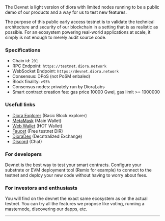 

The Devnet is light version of diora with limited nodes running to be a public demo of our products and a way for us to test new features.

The purpose of this public early access testnet is to validate the technical architecture and security of our blockchain in a setting that is as realistic as possible. For an ecosystem powering real-world applications at scale, it simply is not enough to merely audit source code.

### Specifications

- Chain id: `201`
- RPC Endpoint: `https://testnet.diora.network`
- WebSocket Endpoint:  `https://devnet.diora.network`
- Consensus: DPoS (not PoSM enbaled)
- Block finality: `>95%`
- Consensus nodes: privately run by DioraLabs
- Smart contract creation fee: gas price 10000 Gwei, gas limit >= 1000000

### Usefull links


- [Diora Explorer](https://dioraexplorer.net) (Basic Block explorer)
- [MetaMask](https://metamask.io/) (Main Wallet)
- [Web Wallet]() (HOT Wallet)
- [Faucet](https://diorafaucet.netlify.app) (Free testnet DIR)
- [DioraDex]() (Decntralized Exchange)
- [Discord](https://discord.gg/2bVwpwF9aq) (Chat)

### For developers

Devnet is the best way to test your smart contracts.
Configure your substrate or EVM deployment tool (Remix for example) to connect to the testnet and deploy your new code without having to worry about fees.

### For investors and enthusiasts

You will find on the devnet the exact same ecosystem as on the actual testnet.
You can try all the features we propose like voting, running a masternode, discovering our dapps, etc.


***
